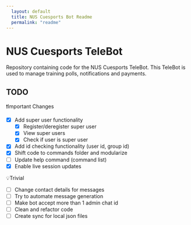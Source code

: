 ```yaml
---
  layout: default
  title: NUS Cuesports Bot Readme
  permalink: "readme"
---
```


# NUS Cuesports TeleBot
Repository containing code for the NUS Cuesports TeleBot. This TeleBot is used to manage training polls, notifications and payments.

## TODO
❗Important Changes
- [X] Add super user functionality
  - [X] Register/deregister super user
  - [X] View super users
  - [X] Check if user is super user
- [X] Add id checking functionality (user id, group id)
- [X] Shift code to commands folder and modularize
- [ ] Update help command (command list)
- [X] Enable live session updates

💡Trivial
- [ ] Change contact details for messages
- [ ] Try to automate message generation
- [ ] Make bot accept more than 1 admin chat id
- [ ] Clean and refactor code
- [ ] Create sync for local json files
